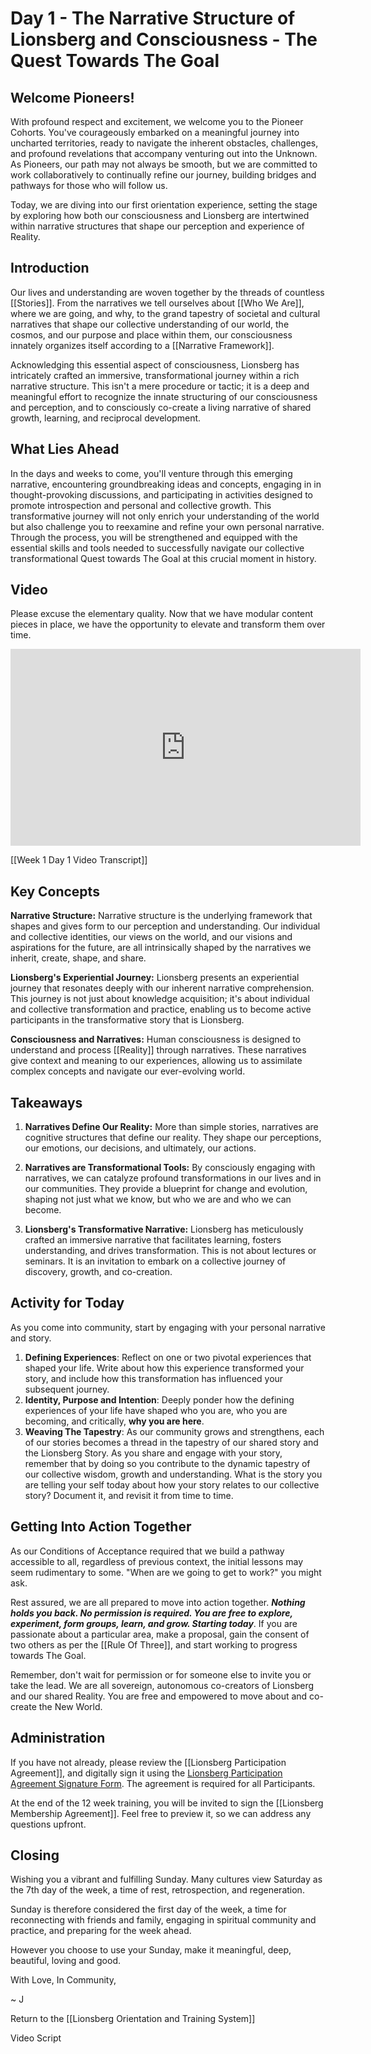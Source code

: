# Day 1 - The Narrative Structure of Lionsberg and Consciousness - The Quest Towards The Goal

## Welcome Pioneers! 

With profound respect and excitement, we welcome you to the Pioneer Cohorts. You've courageously embarked on a meaningful journey into uncharted territories, ready to navigate the inherent obstacles, challenges, and profound revelations that accompany venturing out into the Unknown. As Pioneers, our path may not always be smooth, but we are committed to work collaboratively to continually refine our journey, building bridges and pathways for those who will follow us.

Today, we are diving into our first orientation experience, setting the stage by exploring how both our consciousness and Lionsberg are intertwined within narrative structures that shape our perception and experience of Reality.

## Introduction

Our lives and understanding are woven together by the threads of countless [[Stories]]. From the narratives we tell ourselves about [[Who We Are]], where we are going, and why, to the grand tapestry of societal and cultural narratives that shape our collective understanding of our world, the cosmos, and our purpose and place within them, our consciousness innately organizes itself according to a [[Narrative Framework]]. 

Acknowledging this essential aspect of consciousness, Lionsberg has intricately crafted an immersive, transformational journey within a rich narrative structure. This isn't a mere procedure or tactic; it is a deep and meaningful effort to recognize the innate structuring of our consciousness and perception, and to consciously co-create a living narrative of shared growth, learning, and reciprocal development.

## What Lies Ahead

In the days and weeks to come, you'll venture through this emerging narrative, encountering groundbreaking ideas and concepts, engaging in in thought-provoking discussions, and participating in activities designed to promote introspection and personal and collective growth. This transformative journey will not only enrich your understanding of the world but also challenge you to reexamine and refine your own personal narrative. Through the process, you will be strengthened and equipped with the essential skills and tools needed to successfully navigate our collective transformational Quest towards The Goal at this crucial moment in history.  

## Video 

Please excuse the elementary quality. Now that we have modular content pieces in place, we have the opportunity to elevate and transform them over time.    

<div style="text-align:center"><iframe width="560" height="315" src="https://www.youtube.com/embed/Ywfit_fQTPs" title="YouTube video player" frameborder="0" allow="accelerometer; autoplay; clipboard-write; encrypted-media; gyroscope; picture-in-picture; web-share" allowfullscreen></iframe></div>


[[Week 1 Day 1 Video Transcript]] 

## Key Concepts

**Narrative Structure:** Narrative structure is the underlying framework that shapes and gives form to our perception and understanding. Our individual and collective identities, our views on the world, and our visions and aspirations for the future, are all intrinsically shaped by the narratives we inherit, create, shape, and share.

**Lionsberg's Experiential Journey:** Lionsberg presents an experiential journey that resonates deeply with our inherent narrative comprehension. This journey is not just about knowledge acquisition; it's about individual and collective transformation and practice, enabling us to become active participants in the transformative story that is Lionsberg.

**Consciousness and Narratives:** Human consciousness is designed to understand and process [[Reality]] through narratives. These narratives give context and meaning to our experiences, allowing us to assimilate complex concepts and navigate our ever-evolving world.

## Takeaways

1. **Narratives Define Our Reality:** More than simple stories, narratives are cognitive structures that define our reality. They shape our perceptions, our emotions, our decisions, and ultimately, our actions.
    
2. **Narratives are Transformational Tools:** By consciously engaging with narratives, we can catalyze profound transformations in our lives and in our communities. They provide a blueprint for change and evolution, shaping not just what we know, but who we are and who we can become.
    
3. **Lionsberg's Transformative Narrative:** Lionsberg has meticulously crafted an immersive narrative that facilitates learning, fosters understanding, and drives transformation. This is not about lectures or seminars. It is an invitation to embark on a collective journey of discovery, growth, and co-creation.
    

## Activity for Today

As you come into community, start by engaging with your personal narrative and story. 

1. **Defining Experiences**: Reflect on one or two pivotal experiences that shaped your life. Write about how this experience transformed your story, and include how this transformation has influenced your subsequent journey. 
2. **Identity, Purpose and Intention**: Deeply ponder how the defining experiences of your life have shaped who you are, who you are becoming, and critically, **why you are here**. 
3. **Weaving The Tapestry**: As our community grows and strengthens, each of our stories becomes a thread in the tapestry of our shared story and the Lionsberg Story. As you share and engage with your story, remember that by doing so you contribute to the dynamic tapestry of our collective wisdom, growth and understanding. What is the story you are telling your self today about how your story relates to our collective story? Document it, and revisit it from time to time. 

## Getting Into Action Together 

As our Conditions of Acceptance required that we build a pathway accessible to all, regardless of previous context, the initial lessons may seem rudimentary to some. "When are we going to get to work?" you might ask. 

Rest assured, we are all prepared to move into action together. _**Nothing holds you back. No permission is required. You are free to explore, experiment, form groups, learn, and grow. Starting today**_. If you are passionate about a particular area, make a proposal, gain the consent of two others as per the [[Rule Of Three]], and start working to progress towards The Goal.

Remember, don't wait for permission or for someone else to invite you or take the lead. We are all sovereign, autonomous co-creators of Lionsberg and our shared Reality. You are free and empowered to move about and co-create the New World. 

## Administration 

If you have not already, please review the [[Lionsberg Participation Agreement]], and digitally sign it using the [Lionsberg Participation Agreement Signature Form](https://forms.gle/zWKpbvfQv1f6xYfe6). The agreement is required for all Participants. 

At the end of the 12 week training, you will be invited to sign the [[Lionsberg Membership Agreement]]. Feel free to preview it, so we can address any questions upfront. 

## Closing

Wishing you a vibrant and fulfilling Sunday. Many cultures view Saturday as the 7th day of the week, a time of rest, retrospection, and regeneration. 

Sunday is therefore considered the first day of the week, a time for reconnecting with friends and family, engaging in spiritual community and practice, and preparing for the week ahead. 

However you choose to use your Sunday, make it meaningful, deep, beautiful, loving and good. 

With Love, In Community, 

~ J 

Return to the [[Lionsberg Orientation and Training System]] 

Video Script 

